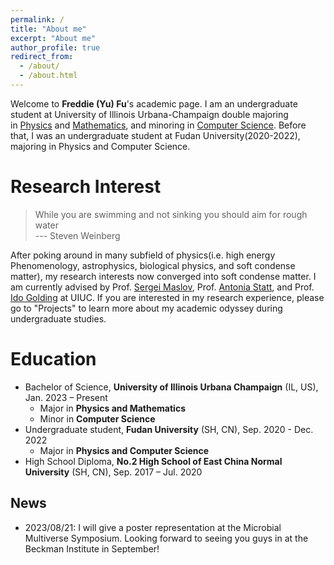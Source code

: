 ```yaml
---
permalink: /
title: "About me"
excerpt: "About me"
author_profile: true
redirect_from: 
  - /about/
  - /about.html
---
```

Welcome to **Freddie (Yu) Fu**'s academic page. I am an undergraduate student at University of Illinois Urbana-Champaign double majoring in [Physics](https://physics.illinois.edu/) and [Mathematics](https://math.illinois.edu/), and minoring in [Computer Science](https://cs.illinois.edu/). 
Before that, I was an undergraduate student at Fudan University(2020-2022), majoring in Physics and Computer Science.


Research Interest
======
> While you are swimming and not sinking you should aim for rough water<br>
> --- Steven Weinberg

After poking around in many subfield of physics(i.e. high energy Phenomenology, astrophysics, biological physics, and soft condense matter), my research interests now converged into soft condense matter. I am currently advised by Prof. [Sergei Maslov](https://maslov.bioengineering.illinois.edu/), Prof. [Antonia Statt](https://statt.matse.illinois.edu/), and Prof. [Ido Golding](https://bacteriophysics.web.illinois.edu/) at UIUC. If you are interested in my research experience, please go to "Projects" to learn more about my academic odyssey during undergraduate studies.


Education
======
* Bachelor of Science, **University of Illinois Urbana Champaign** (IL, US), Jan. 2023 – Present
  * Major in **Physics and Mathematics**
  * Minor in **Computer Science**
* Undergraduate student, **Fudan University** (SH, CN), Sep. 2020 - Dec. 2022
  * Major in **Physics and Computer Science**
* High School Diploma, **No.2 High School of East China Normal University** (SH, CN), Sep. 2017 – Jul. 2020



News
------
* 2023/08/21: I will give a poster representation at the Microbial Multiverse Symposium. Looking forward to seeing you guys in at the Beckman Institute in September!
